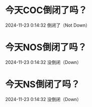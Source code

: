 # 今天COC倒闭了吗？

2024-11-23 0:14:32 倒闭了（Not Down）

# 今天NOS倒闭了吗？

2024-11-23 0:14:32 没倒闭（Down）

# 今天NS倒闭了吗？

2024-11-23 0:14:32 没倒闭（Down）

